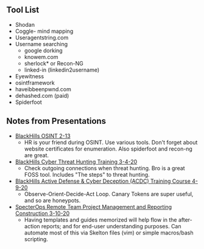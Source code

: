 ## Tool List

- Shodan
- Coggle- mind mapping
- Useragentstring.com
- Username searching
	- google dorking
	- knowem.com
	- sherlock\* or Recon-NG
	- linked-in (linkedin2username)
- Eyewitness
- osintframework
- haveibbeenpwnd.com 
- dehashed.com (paid)
- Spiderfoot



## Notes from Presentations

- [BlackHills OSINT 2-13](BlackHills_Webcast[2-13-20]-OSINT.md)
  - HR is your friend during OSINT. Use various tools. Don't forget about website certificates for enumeration. Also spiderfoot and recon-ng are great.
- [BlackHills Cyber Threat Hunting Training 3-4-20](BHCyber_Threat_Hunting_Training.md)
  - Check outgoing connections when threat hunting. Bro is a great FOSS tool. Includes "The steps" to threat hunting.
- [BlackHills Active Defense & Cyber Deception (ACDC) Training Course 4-9-20](BHLongTraining.md)
  - Observe-Orient-Decide-Act Loop. Canary Tokens are super useful, and so are honeypots.
- [SpecterOps Remote Team Project Management and Reporting Construction 3-10-20](SpecterOps_TeamMgmtandReporting.md) 
  - Having templates and guides memorized will help flow in the after-action reports; and for end-user understanding purposes. Can automate most of this via Skelton files (vim) or simple macros/bash scripting.

